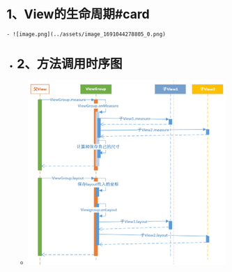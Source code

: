 # 1、View的生命周期#card
	- ![image.png](../assets/image_1691044278805_0.png)
- # 2、方法调用时序图
	- ![image.png](../assets/image_1691044410992_0.png)